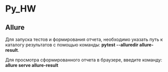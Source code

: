 # Py_HW
## Allure 
Для запуска тестов и формирования отчета, необходимо указать путь к каталогу результатов с помощью команды: 
**pytest --alluredir allure-result**.

Для  просмотра сформированного отчета в браузере, введите команду: 
**allure serve allure-result**
